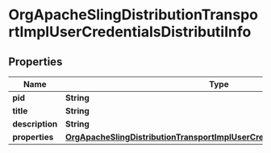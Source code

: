 
# OrgApacheSlingDistributionTransportImplUserCredentialsDistributiInfo

## Properties
Name | Type | Description | Notes
------------ | ------------- | ------------- | -------------
**pid** | **String** |  |  [optional]
**title** | **String** |  |  [optional]
**description** | **String** |  |  [optional]
**properties** | [**OrgApacheSlingDistributionTransportImplUserCredentialsDistributiProperties**](OrgApacheSlingDistributionTransportImplUserCredentialsDistributiProperties.md) |  |  [optional]



